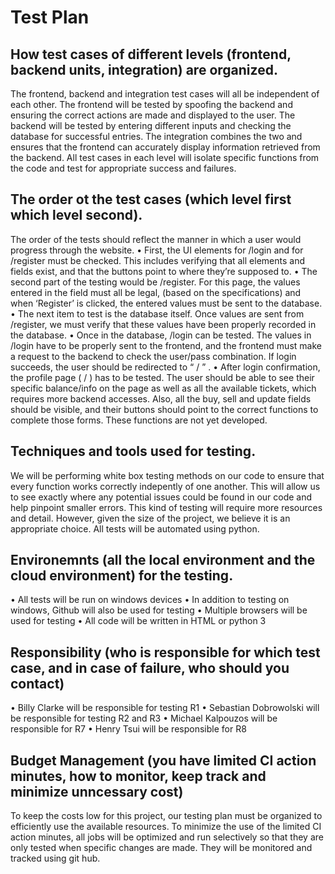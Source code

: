 # Test Plan

## How test cases of different levels (frontend, backend units, integration) are organized.
The frontend, backend and integration test cases will all be independent of each other. The frontend will be tested by spoofing the backend and ensuring the correct actions are made and displayed to the user. The backend will be tested by entering different inputs and checking the database for successful entries. The integration combines the two and ensures that the frontend can accurately display information retrieved from the backend.
All test cases in each level will isolate specific functions from the code and test for appropriate success and failures.

## The order ot the test cases (which level first which level second).
The order of the tests should reflect the manner in which a user would progress through the website.
•	First, the UI elements for /login and for /register must be checked. This includes verifying that all elements and fields exist, and that the buttons point to where they’re supposed to. 
•	The second part of the testing would be /register. For this page, the values entered in the field must all be legal, (based on the specifications) and  when ‘Register’ is clicked, the entered values must be sent to the database. 
•	The next item to test is the database itself. Once values are sent from /register, we must verify that these values have been properly recorded in the database. 
•	Once in the database, /login can be tested. The values in /login have to be properly sent to the frontend, and the frontend must make a request to the backend to check the user/pass combination. If login succeeds, the user should be redirected to “ / ” . 
•	After login confirmation, the profile page ( / ) has to be tested. The user should be able to see their specific balance/info on the page as well as all the available tickets, which requires more backend accesses. Also, all the buy, sell and update fields should be visible, and their buttons should point to the correct functions to complete those forms. These functions are not yet developed. 

## Techniques and tools used for testing.
We will be performing white box testing methods on our code to ensure that every function works correctly indepently of one another. This will allow us to see exactly where any potential issues could be found in our code and help pinpoint smaller errors. This kind of testing will require more resources and detail. However, given the size of the project, we believe it is an appropriate choice. All tests will be automated using python.

## Environemnts (all the local environment and the cloud environment) for the testing.
•	All tests will be run on windows devices
•	In addition to testing on windows, Github will also be used for testing
•	Multiple browsers will be used for testing
•	All code will be written in HTML or python 3

## Responsibility (who is responsible for which test case, and in case of failure, who should you contact)
•	Billy Clarke will be responsible for testing R1
•	Sebastian Dobrowolski will be responsible for testing R2 and R3
•	Michael Kalpouzos will be responsible for R7
•	Henry Tsui will be responsible for R8

## Budget Management (you have limited CI action minutes, how to monitor, keep track and minimize unncessary cost)
To keep the costs low for this project, our testing plan must be organized to efficiently use the available resources. To minimize the use of the limited CI action minutes, all jobs will be optimized and run selectively so that they are only tested when specific changes are made. They will be monitored and tracked using git hub.
